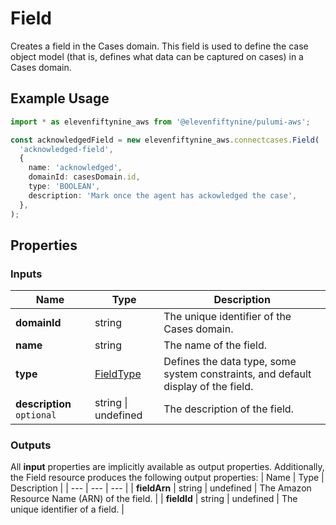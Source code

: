 # Field

Creates a field in the Cases domain. This field is used to define the case object model (that is, defines what data can be captured on cases) in a Cases domain.

## Example Usage

```ts
import * as elevenfiftynine_aws from '@elevenfiftynine/pulumi-aws';

const acknowledgedField = new elevenfiftynine_aws.connectcases.Field(
  'acknowledged-field',
  {
    name: 'acknowledged',
    domainId: casesDomain.id,
    type: 'BOOLEAN',
    description: 'Mark once the agent has ackowledged the case',
  },
);
```

## Properties

### Inputs

| Name | Type | Description |
| --- | --- | --- |
| **domainId** | string | The unique identifier of the Cases domain. |
| **name** | string | The name of the field. |
| **type** | [FieldType](https://docs.aws.amazon.com/AWSJavaScriptSDK/v3/latest/Package/-aws-sdk-client-connectcases/Variable/FieldType/) | Defines the data type, some system constraints, and default display of the field. |
| **description** `optional` | string &#124; undefined | The description of the field. |

### Outputs

All **input** properties are implicitly available as output properties. Additionally, the Field resource produces the following output properties:
| Name | Type | Description |
| --- | --- | --- |
| **fieldArn** | string &#124; undefined | The Amazon Resource Name (ARN) of the field. |
| **fieldId** | string &#124; undefined | The unique identifier of a field. |
